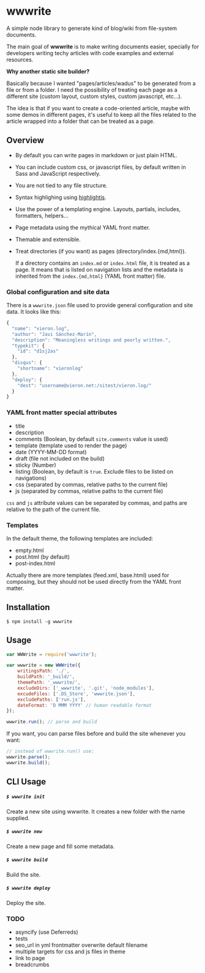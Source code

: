 # wwwrite

A simple node library to generate kind of blog/wiki from file-system documents.

The main goal of **wwwrite** is to make writing documents easier, specially for developers writing techy articles with code examples and external resources.

**Why another static site builder?**

Basically because I wanted "pages/articles/wadus" to be generated from a file or from a folder. I need the possibility of treating each page as a different site (custom layout, custom styles, custom javascript, etc...).

The idea is that if you want to create a code-oriented article, maybe with some demos in different pages, it's useful to keep all the files related to the article wrapped into a folder that can be treated as a page.


## Overview
- By default you can write pages in markdown or just plain HTML.
- You can include custom css, or javascript files, by default written in Sass and JavaScript respectively.
- You are not tied to any file structure.
- Syntax highlighing using [highlightjs](https://highlightjs.org/).
- Use the power of a templating engine. Layouts, partials, includes, formatters, helpers...
- Page metadata using the mythical YAML front matter.
- Themable and extensible.
- Treat directories (if you want) as pages (directory/index.{md,html}).

	If a directory contains an `index.md` or `index.html` file, it is treated as a page. It means 	that is listed on navigation lists and the metadata is inherited from the `index.{md,html}` 	(YAML front matter) file.


### Global configuration and site data
There is a `wwwrite.json` file used to provide general configuration and site data. It looks like this:

```js
{
  "name": "vieron.log",
  "author": "Javi Sánchez-Marín",
  "description": "Meaningless writings and poorly written.",
  "typekit": {
  	"id": "d1sj2as"
  },
  "disqus": {
  	"shortname": "vieronlog"
  },
  "deploy": {
    "dest": "username@vieron.net:/sitest/vieron.log/"
  }
}
```


### YAML front matter special attributes

- title
- description
- comments (Boolean, by default `site.comments` value is used)
- template (template used to render the page)
- date (YYYY-MM-DD format)
- draft (file not included on the build)
- sticky (Number)
- listing (Boolean, by default is `true`. Exclude files to be listed on navigations)
- css (separated by commas, relative paths to the current file)
- js (separated by commas, relative paths to the current file)

`css` and `js` attribute values can be separated by commas, and paths are relative to the path of the current file.



### Templates

In the default theme, the following templates are included:

- empty.html
- post.html (by default)
- post-index.html

Actually there are more templates (feed.xml, base.html) used for composing, but they should not be used directly from the YAML front matter.


## Installation

    $ npm install -g wwwrite


## Usage

```js
var WWWrite = require('wwwrite');

var wwwrite = new WWWrite({
	writingsPath: './',
	buildPath: '_build/',
	themePath: '_wwwrite/',
	excludeDirs: ['_wwwrite', '.git', 'node_modules'],
	excudeFiles: ['.DS_Store', 'wwwrite.json'],
	excludePaths: ['run.js'],
	dateFormat: 'D MMM YYYY' // human readable format
});

wwwrite.run(); // parse and build
```

If you want, you can parse files before and build the site whenever you want:

```js
// instead of wwwrite.run() use:
wwwrite.parse();
wwwrite.build();
```


## CLI Usage

##### `$ wwwrite init`

Create a new site using wwwrite. It creates a new folder with the name supplied.

##### `$ wwwrite new`
Create a new page and fill some metadata.

##### `$ wwwrite build`
Build the site.

##### `$ wwwrite deploy`
Deploy the site.


### TODO

- asyncify (use Deferreds)
- tests
- seo_url in yml frontmatter overwrite default filename
- multiple targets for css and js files in theme
- link to page
- breadcrumbs